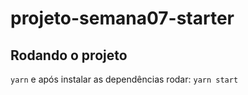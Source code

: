 # projeto-semana07-starter


## Rodando o projeto

`yarn` e após instalar as dependências rodar:
`yarn start`
